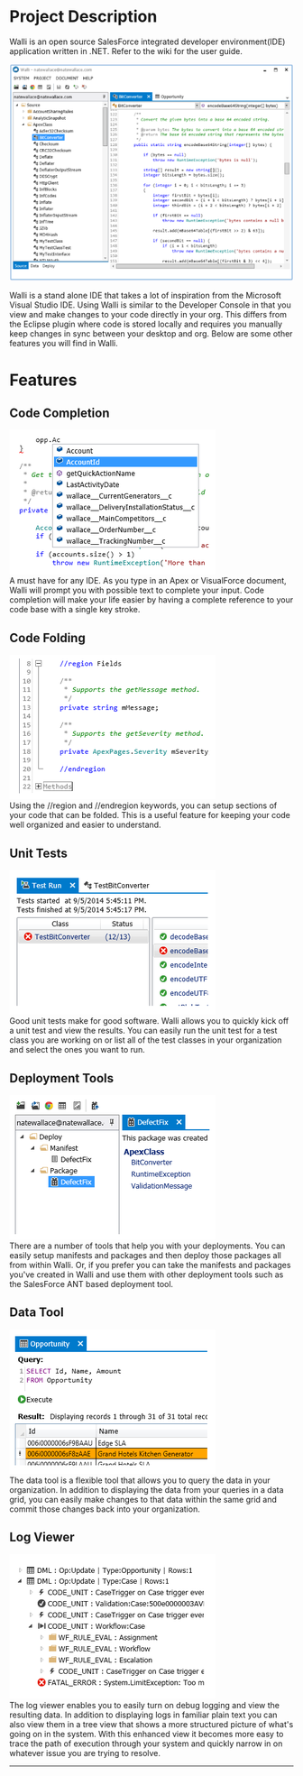 # Project Description
Walli is an open source SalesForce integrated developer environment(IDE) application written in .NET.  Refer to the wiki for the user guide.

![](docs/Home_App.png)

Walli is a stand alone IDE that takes a lot of inspiration from the Microsoft Visual Studio IDE.  Using Walli is similar to the Developer Console in that you view and make changes to your code directly in your org.  This differs from the Eclipse plugin where code is stored locally and requires you manually keep changes in sync between your desktop and org.  Below are some other features you will find in Walli.

# Features

## Code Completion
![](docs/Home_CodeCompletion.png)  
A must have for any IDE.  As you type in an Apex or VisualForce document, Walli will prompt you with possible text to complete your input.  Code completion will make your life easier by having a complete reference to your code base with a single key stroke.

## Code Folding
![](docs/Home_CodeFold.png)  
Using the //region and //endregion keywords, you can setup sections of your code that can be folded.  This is a useful feature for keeping your code well organized and easier to understand.

## Unit Tests
![](docs/Home_UnitTests.png)  
Good unit tests make for good software. Walli allows you to quickly kick off a unit test and view the results. You can easily run the unit test for a test class you are working on or list all of the test classes in your organization and select the ones you want to run.

## Deployment Tools
![](docs/Home_DeployTool.png)  
There are a number of tools that help you with your deployments.  You can easily setup manifests and packages and then deploy those packages all from within Walli.  Or, if you prefer you can take the manifests and packages you've created in Walli and use them with other deployment tools such as the SalesForce ANT based deployment tool.

## Data Tool
![](docs/Home_Query.png)  
The data tool is a flexible tool that allows you to query the data in your organization.  In addition to displaying the data from your queries in a data grid, you can easily make changes to that data within the same grid and commit those changes back into your organization.

## Log Viewer
![](docs/Home_LogViewer.png)  
The log viewer enables you to easily turn on debug logging and view the resulting data.  In addition to displaying logs in familiar plain text you can also view them in a tree view that shows a more structured picture of what's going on in the system.  With this enhanced view it becomes more easy to trace the path of execution through your system and quickly narrow in on whatever issue you are trying to resolve.

----